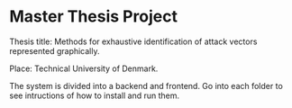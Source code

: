 # Master Thesis Project
Thesis title: Methods for exhaustive identification of attack vectors represented graphically.

Place: Technical University of Denmark.


The system is divided into a backend and frontend. Go into each folder to see intructions of how to install and run them.

